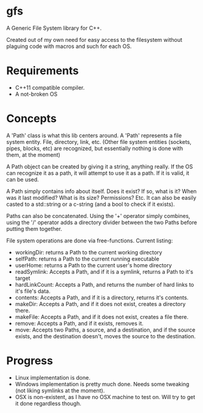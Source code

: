 # gfs
A Generic File System library for C++.  

Created out of my own need for easy access to the filesystem without plaguing code with macros and such for each OS.

# Requirements
* C++11 compatible compiler.
* A not-broken OS

# Concepts
A 'Path' class is what this lib centers around. A 'Path' represents a file system entity. File, directory, link, etc. (Other file system entities (sockets, pipes, blocks, etc) are recognized, but essentially nothing is done with them, at the moment)

A Path object can be created by giving it a string, anything really. If the OS can recognize it as a path, it will attempt to use it as a path. If it is valid, it can be used.

A Path simply contains info about itself. Does it exist? If so, what is it? When was it last modified? What is its size? Permissions? Etc. It can also be easily casted to a std::string or a c-string (and a bool to check if it exists).

Paths can also be concatenated. Using the '+' operator simply combines, using the '/' operator adds a directory divider between the two Paths before putting them together.

File system operations are done via free-functions.
Current listing:
* workingDir: returns a Path to the current working directory
* selfPath: returns a Path to the current running executable
* userHome: returns a Path to the current user's home directory
* readSymlink: Accepts a Path, and if it is a symlink, returns a Path to it's target
* hardLinkCount: Accepts a Path, and returns the number of hard links to it's file's data.
* contents: Accepts a Path, and if it is a directory, returns it's contents.
* makeDir: Accepts a Path, and if it does not exist, creates a directory there.
* makeFile: Accepts a Path, and if it does not exist, creates a file there.
* remove: Accepts a Path, and if it exists, removes it.
* move: Accepts two Paths, a source, and a destination, and if the source exists, and the destination doesn't, moves the source to the destination.

# Progress
* Linux implementation is done. 
* Windows implementation is pretty much done. Needs some tweaking (not liking symlinks at the moment).
* OSX is non-existent, as I have no OSX machine to test on. Will try to get it done regardless though.
